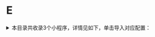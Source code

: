 # E
<details>
<summary>
本目录共收录3个小程序，详情见如下，单击导入对应配置：
</summary>

- [EMS](surge:///install-module?url=https%3A%2F%2Fraw.githubusercontent.com%2FzirawellRule%2FSurge%2FAdblock%2FApplet%2FWechat%2FE%2FEMS%2Fems.sgmodule)
- [ETCP](surge:///install-module?url=https%3A%2F%2Fraw.githubusercontent.com%2FzirawellRule%2FSurge%2FAdblock%2FApplet%2FWechat%2FE%2FETCP%2Fetcp.sgmodule)
- [饿了么](surge:///install-module?url=https%3A%2F%2Fraw.githubusercontent.com%2FzirawellRule%2FSurge%2FAdblock%2FApplet%2FWechat%2FE%2F%E9%A5%BF%E4%BA%86%E4%B9%88%2Feleme.sgmodule)

</details>